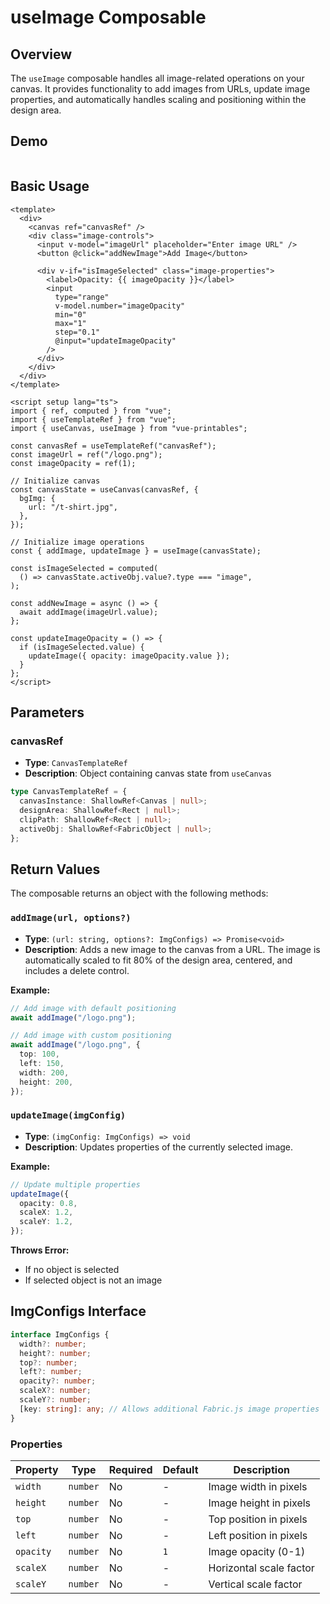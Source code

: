 # useImage Composable

## Overview

The `useImage` composable handles all image-related operations on your canvas. It provides functionality to add images from URLs, update image properties, and automatically handles scaling and positioning within the design area.

## Demo

<script setup lang="ts">
import Image from "../code/Image.vue"
</script>

<Image />

## Basic Usage

```vue
<template>
  <div>
    <canvas ref="canvasRef" />
    <div class="image-controls">
      <input v-model="imageUrl" placeholder="Enter image URL" />
      <button @click="addNewImage">Add Image</button>

      <div v-if="isImageSelected" class="image-properties">
        <label>Opacity: {{ imageOpacity }}</label>
        <input
          type="range"
          v-model.number="imageOpacity"
          min="0"
          max="1"
          step="0.1"
          @input="updateImageOpacity"
        />
      </div>
    </div>
  </div>
</template>

<script setup lang="ts">
import { ref, computed } from "vue";
import { useTemplateRef } from "vue";
import { useCanvas, useImage } from "vue-printables";

const canvasRef = useTemplateRef("canvasRef");
const imageUrl = ref("/logo.png");
const imageOpacity = ref(1);

// Initialize canvas
const canvasState = useCanvas(canvasRef, {
  bgImg: {
    url: "/t-shirt.jpg",
  },
});

// Initialize image operations
const { addImage, updateImage } = useImage(canvasState);

const isImageSelected = computed(
  () => canvasState.activeObj.value?.type === "image",
);

const addNewImage = async () => {
  await addImage(imageUrl.value);
};

const updateImageOpacity = () => {
  if (isImageSelected.value) {
    updateImage({ opacity: imageOpacity.value });
  }
};
</script>
```

## Parameters

### canvasRef

- **Type**: `CanvasTemplateRef`
- **Description**: Object containing canvas state from `useCanvas`

```ts
type CanvasTemplateRef = {
  canvasInstance: ShallowRef<Canvas | null>;
  designArea: ShallowRef<Rect | null>;
  clipPath: ShallowRef<Rect | null>;
  activeObj: ShallowRef<FabricObject | null>;
};
```

## Return Values

The composable returns an object with the following methods:

### `addImage(url, options?)`

- **Type**: `(url: string, options?: ImgConfigs) => Promise<void>`
- **Description**: Adds a new image to the canvas from a URL. The image is automatically scaled to fit 80% of the design area, centered, and includes a delete control.

**Example:**

```ts
// Add image with default positioning
await addImage("/logo.png");

// Add image with custom positioning
await addImage("/logo.png", {
  top: 100,
  left: 150,
  width: 200,
  height: 200,
});
```

### `updateImage(imgConfig)`

- **Type**: `(imgConfig: ImgConfigs) => void`
- **Description**: Updates properties of the currently selected image.

**Example:**

```ts
// Update multiple properties
updateImage({
  opacity: 0.8,
  scaleX: 1.2,
  scaleY: 1.2,
});
```

**Throws Error:**

- If no object is selected
- If selected object is not an image

## ImgConfigs Interface

```ts
interface ImgConfigs {
  width?: number;
  height?: number;
  top?: number;
  left?: number;
  opacity?: number;
  scaleX?: number;
  scaleY?: number;
  [key: string]: any; // Allows additional Fabric.js image properties
}
```

### Properties

| Property  | Type     | Required | Default | Description             |
| --------- | -------- | -------- | ------- | ----------------------- |
| `width`   | `number` | No       | -       | Image width in pixels   |
| `height`  | `number` | No       | -       | Image height in pixels  |
| `top`     | `number` | No       | -       | Top position in pixels  |
| `left`    | `number` | No       | -       | Left position in pixels |
| `opacity` | `number` | No       | `1`     | Image opacity (0-1)     |
| `scaleX`  | `number` | No       | -       | Horizontal scale factor |
| `scaleY`  | `number` | No       | -       | Vertical scale factor   |
